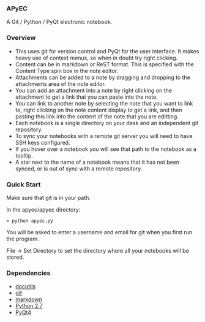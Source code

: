 ### APyEC ###
A Git / Python / PyQt electronic notebook.

### Overview ###
* This uses git for version control and PyQt for the user interface. It makes heavy use of context menus, so when in doubt try right clicking.
* Content can be in markdown or ReST format. This is specified with the Content Type spin box in the note editor.
* Attachments can be added to a note by dragging and dropping to the attachments area of the note editor.
* You can add an attachment into a note by right clicking on the attachment to get a link that you can paste into the note.
* You can link to another note by selecting the note that you want to link to, right clicking on the note content display to get a link, and then pasting this link into the content of the note that you are editting.
* Each notebook is a single directory on your desk and an independent git repository.
* To sync your notebooks with a remote git server you will need to have SSH keys configured.
* If you hover over a notebook you will see that path to the notebook as a tooltip.
* A star next to the name of a notebook means that it has not been synced, or is out of sync with a remote repository.

### Quick Start ###

Make sure that git is in your path.

In the apyec/apyec directory:

```
> python apyec.py
```

You will be asked to enter a username and email for git when you first run the program.

File -> Set Directory to set the directory where all your notebooks will be stored.

### Dependencies ###
* [docutils](https://pypi.python.org/pypi/docutils)
* [git](https://git-scm.com/)
* [markdown](https://pypi.python.org/pypi/Markdown)
* [Python 2.7](https://www.python.org/)
* [PyQt4](http://www.riverbankcomputing.com/software/pyqt/intro)
